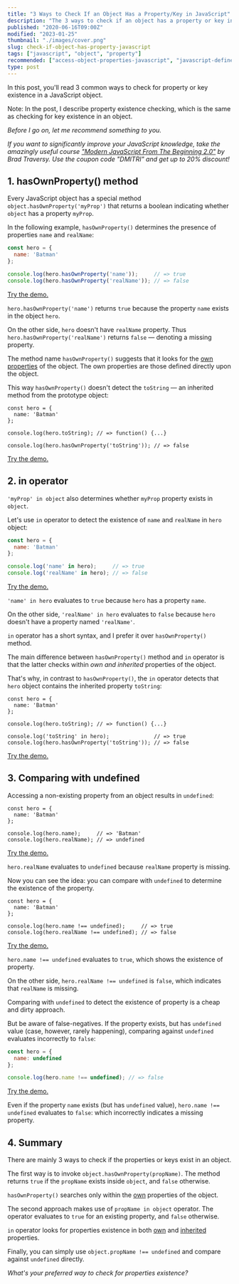 ```yaml
---
title: "3 Ways to Check If an Object Has a Property/Key in JavaScript"
description: "The 3 ways to check if an object has a property or key in JavaScript: hasOwnProperty() method, in operator, comparing with undefined."
published: "2020-06-16T09:00Z"
modified: "2023-01-25"
thumbnail: "./images/cover.png"
slug: check-if-object-has-property-javascript
tags: ["javascript", "object", "property"]
recommended: ["access-object-properties-javascript", "javascript-defined-variable-checking"]
type: post
---
```


In this post, you'll read 3 common ways to check for property or key existence in a JavaScript object. 

Note: In the post, I  describe property existence checking, which is the same as checking for key existence in an object.

*Before I go on, let me recommend something to you.* 

*If you want to significantly improve your JavaScript knowledge, take the  amazingly useful course ["Modern JavaScript From The Beginning 2.0"](https://www.traversymedia.com/a/2147528886/FqXWyazh) by Brad Traversy. Use the coupon code "DMITRI" and get up to 20% discount!*

<TableOfContents />

## 1. hasOwnProperty() method

Every JavaScript object has a special method `object.hasOwnProperty('myProp')` that returns a boolean indicating whether `object` has a property `myProp`. 

In the following example, `hasOwnProperty()` determines the presence of properties `name` and `realName`:

```javascript
const hero = {
  name: 'Batman'
};

console.log(hero.hasOwnProperty('name'));     // => true
console.log(hero.hasOwnProperty('realName')); // => false
```

[Try the demo.](https://jsfiddle.net/u4o85ckr/1/)

`hero.hasOwnProperty('name')` returns `true` because the property `name` exists in the object `hero`.  

On the other side, `hero` doesn't have `realName` property. Thus `hero.hasOwnProperty('realName')` returns `false` &mdash; denoting a missing property.  

The method name `hasOwnProperty()` suggests that it looks for the [own properties](/own-and-inherited-properties-in-javascript/#1-own-properties) of the object. The own properties are those defined directly upon the object.  

This way `hasOwnProperty()` doesn't detect the `toString` &mdash; an inherited method from the prototype object:

```javascript{6}
const hero = {
  name: 'Batman'
};

console.log(hero.toString); // => function() {...}

console.log(hero.hasOwnProperty('toString')); // => false
```
[Try the demo.](https://jsfiddle.net/frtdawc4/)

## 2. in operator

`'myProp' in object` also determines whether `myProp` property exists in `object`.  

Let's use `in` operator to detect the existence of `name` and `realName` in `hero` object:

```javascript
const hero = {
  name: 'Batman'
};

console.log('name' in hero);     // => true
console.log('realName' in hero); // => false
```
[Try the demo.](https://jsfiddle.net/r9g0nae3/)

`'name' in hero` evaluates to `true` because `hero` has a property `name`. 

On the other side, `'realName' in hero` evaluates to `false` because `hero` doesn't have a property named `'realName'`.  

`in` operator has a short syntax, and I prefer it over `hasOwnProperty()` method.  

The main difference between `hasOwnProperty()` method and `in` operator is that the latter checks within *own and inherited* properties of the object.  

That's why, in contrast to `hasOwnProperty()`, the `in` operator detects that `hero` object contains the inherited property `toString`:

```javascript{6-7}
const hero = {
  name: 'Batman'
};

console.log(hero.toString); // => function() {...}

console.log('toString' in hero);              // => true
console.log(hero.hasOwnProperty('toString')); // => false
```
[Try the demo.](https://jsfiddle.net/2urp4n0a/)

## 3. Comparing with undefined

Accessing a non-existing property from an object results in `undefined`:

```javascript{5}
const hero = {
  name: 'Batman'
};

console.log(hero.name);     // => 'Batman'
console.log(hero.realName); // => undefined
```
[Try the demo.](https://jsfiddle.net/cq60uw1f/)

`hero.realName` evaluates to `undefined` because `realName` property is missing.  

Now you can see the idea: you can compare with `undefined` to determine the existence of the property.  

```javascript{5}
const hero = {
  name: 'Batman'
};

console.log(hero.name !== undefined);     // => true
console.log(hero.realName !== undefined); // => false
```
[Try the demo.](https://jsfiddle.net/ouhgvf15/)

`hero.name !== undefined` evaluates to `true`, which shows the existence of property. 

On the other side, `hero.realName !== undefined` is `false`, which indicates that `realName` is missing.  

Comparing with `undefined` to detect the existence of property is a cheap and dirty approach. 

But be aware of false-negatives. If the property exists, but has `undefined` value (case, however, rarely happening), comparing against `undefined` evaluates incorrectly to `false`:

```javascript
const hero = {
  name: undefined
};

console.log(hero.name !== undefined); // => false
```
[Try the demo.](https://jsfiddle.net/5ukpcxe7/)

Even if the property `name` exists (but has `undefined` value), `hero.name !== undefined` evaluates to `false`: which incorrectly indicates a missing property.  

## 4. Summary

There are mainly 3 ways to check if the properties or keys exist in an object.  

The first way is to invoke `object.hasOwnProperty(propName)`. The method returns `true` if the `propName` exists inside `object`, and `false` otherwise.  

`hasOwnProperty()` searches only within the [own](/own-and-inherited-properties-in-javascript/#1-own-properties) properties of the object.  

The second approach makes use of `propName in object` operator. The operator evaluates to `true` for an existing property, and `false` otherwise.  

`in` operator looks for properties existence in both [own](/own-and-inherited-properties-in-javascript/#1-own-properties) and [inherited](/own-and-inherited-properties-in-javascript/#2-inherited-properties) properties.  

Finally, you can simply use `object.propName !== undefined` and compare against `undefined` directly.  

*What's your preferred way to check for properties existence?*
